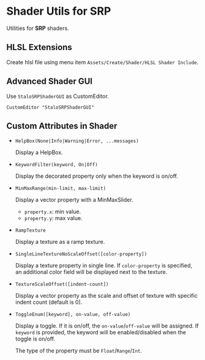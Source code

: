 # Shader Utils for SRP

Utilities for **SRP** shaders.

## HLSL Extensions

Create hlsl file using menu item `Assets/Create/Shader/HLSL Shader Include`.

## Advanced Shader GUI

Use `StaloSRPShaderGUI` as CustomEditor.

``` shaderlab
CustomEditor "StaloSRPShaderGUI"
```

## Custom Attributes in Shader

- `HelpBox(None|Info|Warning|Error, ...messages)`

    Display a HelpBox.

- `KeywordFilter(keyword, On|Off)`

    Display the decorated property only when the keyword is on/off.

- `MinMaxRange(min-limit, max-limit)`

    Display a vector property with a MinMaxSlider.

    - `property.x`: min value.
    - `property.y`: max value.

- `RampTexture`

    Display a texture as a ramp texture.

- `SingleLineTextureNoScaleOffset([color-property])`

    Display a texture property in single line. If `color-property` is specified, an additional color field will be displayed next to the texture.

- `TextureScaleOffset([indent-count])`

    Display a vector property as the scale and offset of texture with specific indent count (default is 0).

- `ToggleEnum([keyword], on-value, off-value)`

    Display a toggle. If it is on/off, the `on-value`/`off-value` will be assigned. If `keyword` is provided, the keyword will be enabled/disabled when the toggle is on/off.

    The type of the property must be `Float`/`Range`/`Int`.
